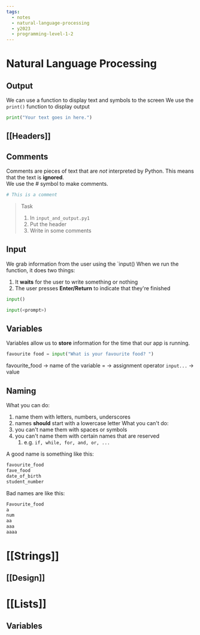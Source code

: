 ```yaml
---
tags:
  - notes
  - natural-language-processing
  - y2023
  - programming-level-1-2
---
```

# Natural Language Processing

## Output
We can use a function to display text and symbols to the screen
We use the `print()` function to display output

```python
print("Your text goes in here.")
```

## [[Headers]]

## Comments

Comments are pieces of text that are _not_ interpreted by Python. This means that the text is **ignored**.  
We use the # symbol to make comments.

```python
# This is a comment
```

> Task
> 
> 1. In `input_and_output.py1`
> 2. Put the header
> 3. Write in some comments


## Input
We grab information from the user using the `input()
When we run the function, it does two things: 
1. It **waits** for the user to write something or nothing
2. The user presses **Enter/Return** to indicate that they're finished

```python
input()

input(<prompt>)
```


## Variables
Variables allow us to **store** information for the time that our app is running.

```python
favourite food = input("What is your favourite food? ")
```

favourite_food -> name of the variable
= -> assignment operator
`input...` -> value

## Naming
What you can do:
1. name them with letters, numbers, underscores
2. names **should** start with a lowercase letter
What you can't do:
1. you can't name them with spaces or symbols
2. you can't name them with certain names that are reserved
	1. e.g. `if, while, for, and, or, ...`

A good name is something like this:

```python
favourite_food
fave_food
date_of_birth
student_number
```

Bad names are like this:
```python
Favourite_food
a
num
aa
aaa
aaaa
```
# [[Strings]]

## [[Design]]

# [[Lists]]
## Variables


